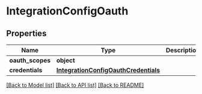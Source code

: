 # IntegrationConfigOauth

## Properties
Name | Type | Description | Notes
------------ | ------------- | ------------- | -------------
**oauth_scopes** | **object** |  | 
**credentials** | [**IntegrationConfigOauthCredentials**](IntegrationConfigOauthCredentials.md) |  | 

[[Back to Model list]](../README.md#documentation-for-models) [[Back to API list]](../README.md#documentation-for-api-endpoints) [[Back to README]](../README.md)

